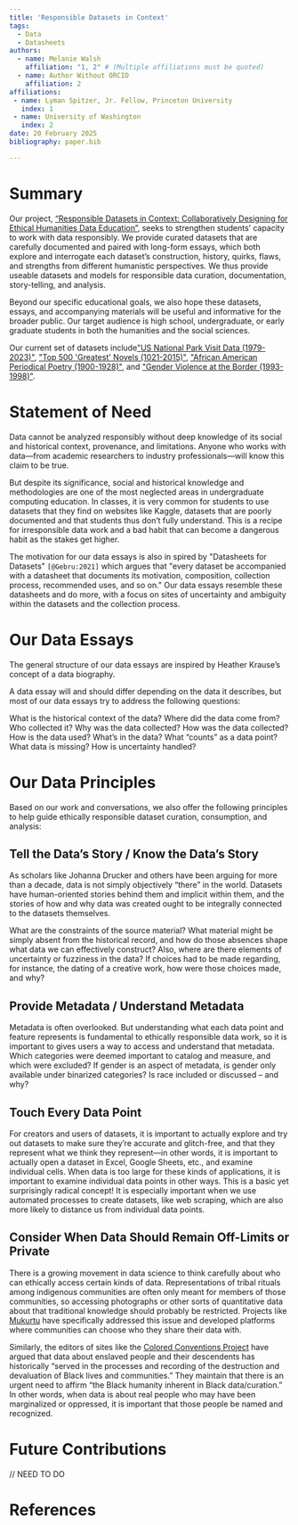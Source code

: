 ```yaml
---
title: 'Responsible Datasets in Context'
tags:
  - Data
  - Datasheets
authors:
  - name: Melanie Walsh
    affiliation: "1, 2" # (Multiple affiliations must be quoted)
  - name: Author Without ORCID
    affiliation: 2
affiliations:
 - name: Lyman Spitzer, Jr. Fellow, Princeton University
   index: 1
 - name: University of Washington
   index: 2
date: 20 February 2025
bibliography: paper.bib

---
```


# Summary

Our project, [“Responsible Datasets in Context: Collaboratively Designing for Ethical Humanities Data Education”](https://www.responsible-datasets-in-context.com/), seeks to strengthen students’ capacity to work with data responsibly. We provide curated datasets that are carefully documented and paired with long-form essays, which both explore and interrogate each dataset’s construction, history, quirks, flaws, and strengths from different humanistic perspectives. We thus provide useable datasets and models for responsible data curation, documentation, story-telling, and analysis.

Beyond our specific educational goals, we also hope these datasets, essays, and accompanying materials will be useful and informative for the broader public. Our target audience is high school, undergraduate, or early graduate students in both the humanities and the social sciences.

Our current set of datasets include["US National Park Visit Data (1979-2023)"](https://www.responsible-datasets-in-context.com/posts/np-data/), ["Top 500 'Greatest' Novels (1021-2015)"](https://www.responsible-datasets-in-context.com/posts/top-500-novels/top-500-novels.html), ["African American Periodical Poetry (1900-1928)"](https://www.responsible-datasets-in-context.com/posts/african-american-periodical-poetry/aa-periodical-poetry.html), and ["Gender Violence at the Border (1993-1998)"](https://www.responsible-datasets-in-context.com/posts/gender-violence/).


# Statement of Need

Data cannot be analyzed responsibly without deep knowledge of its social and historical context, provenance, and limitations. Anyone who works with data—from academic researchers to industry professionals—will know this claim to be true. 

But despite its significance, social and historical knowledge and methodologies are one of the most neglected areas in undergraduate computing education. In classes, it is very common for students to use datasets that they find on websites like Kaggle, datasets that are poorly documented and that students thus don’t fully understand. This is a recipe for irresponsible data work and a bad habit that can become a dangerous habit as the stakes get higher. 

The motivation for our data essays is also in spired by "Datasheets for Datasets" `[@Gebru:2021]`  which argues that "every dataset be accompanied with a datasheet that documents its motivation, composition, collection process, recommended uses, and so on." Our data essays resemble these datasheets and do more, with a focus on sites of uncertainty and ambiguity within the datasets and the collection process. 

# Our Data Essays

The general structure of our data essays are inspired by Heather Krause’s concept of a data biography. 

A data essay will and should differ depending on the data it describes, but most of our data essays try to address the following questions:

What is the historical context of the data?
Where did the data come from? Who collected it?
Why was the data collected?
How was the data collected?
How is the data used?
What’s in the data?
What “counts” as a data point?
What data is missing?
How is uncertainty handled?


# Our Data Principles
Based on our work and conversations, we also offer the following principles to help guide ethically responsible dataset curation, consumption, and analysis:

## Tell the Data’s Story / Know the Data’s Story
As scholars like Johanna Drucker and others have been arguing for more than a decade, data is not simply objectively “there” in the world. Datasets have human-oriented stories behind them and implicit within them, and the stories of how and why data was created ought to be integrally connected to the datasets themselves.

What are the constraints of the source material? What material might be simply absent from the historical record, and how do those absences shape what data we can effectively construct? Also, where are there elements of uncertainty or fuzziness in the data? If choices had to be made regarding, for instance, the dating of a creative work, how were those choices made, and why?

## Provide Metadata / Understand Metadata
Metadata is often overlooked. But understanding what each data point and feature represents is fundamental to ethically responsible data work, so it is important to gives users a way to access and understand that metadata. Which categories were deemed important to catalog and measure, and which were excluded? If gender is an aspect of metadata, is gender only available under binarized categories? Is race included or discussed – and why?

## Touch Every Data Point
For creators and users of datasets, it is important to actually explore and try out datasets to make sure they’re accurate and glitch-free, and that they represent what we think they represent—in other words, it is important to actually open a dataset in Excel, Google Sheets, etc., and examine individual cells. When data is too large for these kinds of applications, it is important to examine individual data points in other ways. This is a basic yet surprisingly radical concept! It is especially important when we use automated processes to create datasets, like web scraping, which are also more likely to distance us from individual data points.

## Consider When Data Should Remain Off-Limits or Private
There is a growing movement in data science to think carefully about who can ethically access certain kinds of data. Representations of tribal rituals among indigenous communities are often only meant for members of those communities, so accessing photographs or other sorts of quantitative data about that traditional knowledge should probably be restricted. Projects like [Mukurtu](https://mukurtu.org/) have specifically addressed this issue and developed platforms where communities can choose who they share their data with.

Similarly, the editors of sites like the [Colored Conventions Project](https://coloredconventions.org/) have argued that data about enslaved people and their descendents has historically “served in the processes and recording of the destruction and devaluation of Black lives and communities.” They maintain that there is an urgent need to affirm “the Black humanity inherent in Black data/curation.” In other words, when data is about real people who may have been marginalized or oppressed, it is important that those people be named and recognized.

# Future Contributions

 // NEED TO DO

# References